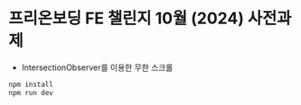 # 프리온보딩 FE 챌린지 10월 (2024) 사전과제

- IntersectionObserver를 이용한 무한 스크롤

```sh
npm install
npm run dev
```
